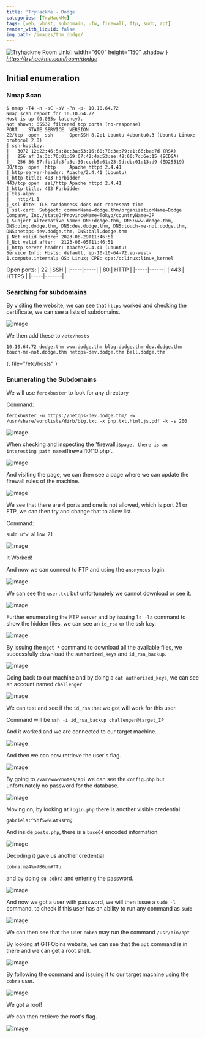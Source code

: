 ```yaml
---
title: 'TryHackMe - Dodge'
categories: [TryHackMe]
tags: [web, vhost, subdomain, ufw, firewall, ftp, sudo, apt]
render_with_liquid: false
img_path: /images/thm_dodge/
---
```


![Tryhackme Room Link](thm_dodge.png){: width="600" height="150" .shadow }
_<https://tryhackme.com/room/dodge>_

## Initial enumeration

### Nmap Scan

```console
$ nmap -T4 -n -sC -sV -Pn -p- 10.10.64.72
Nmap scan report for 10.10.64.72
Host is up (0.085s latency).
Not shown: 65532 filtered tcp ports (no-response)
PORT    STATE SERVICE  VERSION
22/tcp  open  ssh      OpenSSH 8.2p1 Ubuntu 4ubuntu0.3 (Ubuntu Linux; protocol 2.0)
| ssh-hostkey: 
|   3072 12:22:46:5a:8c:3a:53:16:60:78:3e:79:e1:66:ba:7d (RSA)
|   256 af:3a:3b:76:01:69:67:42:4a:53:ee:48:60:7c:6e:15 (ECDSA)
|_  256 36:87:fb:1f:3f:3c:30:cc:b5:61:23:9d:db:01:13:d9 (ED25519)
80/tcp  open  http     Apache httpd 2.4.41
|_http-server-header: Apache/2.4.41 (Ubuntu)
|_http-title: 403 Forbidden
443/tcp open  ssl/http Apache httpd 2.4.41
|_http-title: 403 Forbidden
| tls-alpn: 
|_  http/1.1
|_ssl-date: TLS randomness does not represent time
| ssl-cert: Subject: commonName=dodge.thm/organizationName=Dodge Company, Inc./stateOrProvinceName=Tokyo/countryName=JP
| Subject Alternative Name: DNS:dodge.thm, DNS:www.dodge.thm, DNS:blog.dodge.thm, DNS:dev.dodge.thm, DNS:touch-me-not.dodge.thm, DNS:netops-dev.dodge.thm, DNS:ball.dodge.thm
| Not valid before: 2023-06-29T11:46:51
|_Not valid after:  2123-06-05T11:46:51
|_http-server-header: Apache/2.4.41 (Ubuntu)
Service Info: Hosts: default, ip-10-10-64-72.eu-west-1.compute.internal; OS: Linux; CPE: cpe:/o:linux:linux_kernel
```
Open ports:
| 22 | SSH |
|-----|-----|
| 80 | HTTP |
|-----|------|
| 443 | HTTPS |
|-----|-------|

### Searching for subdomains

By visiting the website, we can see that `https` worked and checking the certificate, we can see a lists of subdomains.

![image](https://github.com/d4ryl-A/d4ryl-A.github.io/assets/129752764/8acc8578-98e9-4549-98a0-75256dfff54d)

We then add these to `/etc/hosts`
```
10.10.64.72 dodge.thm www.dodge.thm blog.dodge.thm dev.dodge.thm touch-me-not.dodge.thm netops-dev.dodge.thm ball.dodge.thm
```
{: file="/etc/hosts" }

### Enumerating the Subdomains

We will use `feroxbuster` to look for any directory

Command:

```
feroxbuster -u https://netops-dev.dodge.thm/ -w /usr/share/wordlists/dirb/big.txt -x php,txt,html,js,pdf -k -s 200
```

![image](https://github.com/d4ryl-A/d4ryl-A.github.io/assets/129752764/0113e062-d121-4f56-9033-86e1faef42ce)

When checking and inspecting the 'firewall.js` page, there is an interesting path named `firewall10110.php`.

![image](https://github.com/d4ryl-A/d4ryl-A.github.io/assets/129752764/cd77b749-19a0-4726-9688-cfdb09fd1100)

And visiting the page, we can then see a page where we can update the firewall rules of the machine.

![image](https://github.com/d4ryl-A/d4ryl-A.github.io/assets/129752764/a4c4776c-4681-4eb0-ae4b-8271db2f47e2)

We see that there are 4 ports and one is not allowed, which is port 21 or FTP, we can then try and change that to allow list.

Command:

```
sudo ufw allow 21
```

![image](https://github.com/d4ryl-A/d4ryl-A.github.io/assets/129752764/5394bf1c-7a9f-482f-95a7-0c1b95292859)

It Worked! 

And now we can connect to FTP and using the `anonymous` login.

![image](https://github.com/d4ryl-A/d4ryl-A.github.io/assets/129752764/63ac19e2-0469-4beb-bb3a-9d70534e21b7)

We can see the `user.txt` but unfortunately we cannot download or see it.

![image](https://github.com/d4ryl-A/d4ryl-A.github.io/assets/129752764/ba5d7e51-99de-404f-8fa3-ec8090f1da3c)

Further enumerating the FTP server and by issuing `ls -la` command to show the hidden files, we can see an `id_rsa` or the ssh key.

![image](https://github.com/d4ryl-A/d4ryl-A.github.io/assets/129752764/908cce4a-54eb-4222-a851-caa8b368a848)

By issuing the `mget *` command to download all the available files, we successfully download the `authorized_keys` and `id_rsa_backup`.

![image](https://github.com/d4ryl-A/d4ryl-A.github.io/assets/129752764/c248a651-8b37-4121-bfd7-bdd4476c10c7)

Going back to our machine and by doing a `cat authorized_keys`, we can see an account named `challenger`

![image](https://github.com/d4ryl-A/d4ryl-A.github.io/assets/129752764/6f5b532a-d41b-45c4-8a92-8d85aa1ad832)

We can test and see if the `id_rsa` that we got will work for this user.

Command will be `ssh -i id_rsa_backup challenger@target_IP`

And it worked and we are connected to our target machine.

![image](https://github.com/d4ryl-A/d4ryl-A.github.io/assets/129752764/fd5f8997-e7e0-429b-af0d-8f1d0aba4ec6)

And then we can now retrieve the user's flag.

![image](https://github.com/d4ryl-A/d4ryl-A.github.io/assets/129752764/cbb7b7bc-c93f-43fb-9d74-25852b20eeb1)

By going to `/var/www/notes/api` we can see the `config.php` but unfortunately no password for the database.

![image](https://github.com/d4ryl-A/d4ryl-A.github.io/assets/129752764/fcd2d698-42b3-48a2-ac0b-b4428bb2ca39)

Moving on, by looking at `login.php` there is another visible credential.

`gabriela:^5hf5w&CAt9sPr@`

And inside `posts.php`, there is a `base64` encoded information.

![image](https://github.com/d4ryl-A/d4ryl-A.github.io/assets/129752764/a3c3786e-9f6a-4a2e-9e58-f56116770ea8)

Decoding it gave us another credential

`cobra:mz4%o7BGum#TTu`

and by doing `su cobra` and entering the password.

![image](https://github.com/d4ryl-A/d4ryl-A.github.io/assets/129752764/b96e9438-efb5-4b28-9ff4-d5b5d83f073c)

And now we got a user with password, we will then issue a `sudo -l` command, to check if this user has an ability to run any command as `sudo`

![image](https://github.com/d4ryl-A/d4ryl-A.github.io/assets/129752764/6520ea62-03dd-467f-9cf1-b25d63c360ba)

We can then see that the user `cobra` may run the command `/usr/bin/apt`

By looking at GTFObins website, we can see that the `apt` command is in there and we can get a root shell.

![image](https://github.com/d4ryl-A/d4ryl-A.github.io/assets/129752764/6f996505-15d8-48ea-be1d-7d49e2489051)

By following the command and issuing it to our target machine using the `cobra` user.

![image](https://github.com/d4ryl-A/d4ryl-A.github.io/assets/129752764/b9bf61c9-2c38-4146-8bc6-49d6bc7c02d8)

We got a root!

We can then retrieve the root's flag.

![image](https://github.com/d4ryl-A/d4ryl-A.github.io/assets/129752764/f8b5c899-3f2b-4b55-a4b3-3159f31e0db4)







